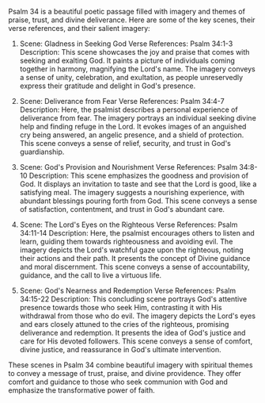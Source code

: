 Psalm 34 is a beautiful poetic passage filled with imagery and themes of praise, trust, and divine deliverance. Here are some of the key scenes, their verse references, and their salient imagery:

1. Scene: Gladness in Seeking God
Verse References: Psalm 34:1-3
Description: This scene showcases the joy and praise that comes with seeking and exalting God. It paints a picture of individuals coming together in harmony, magnifying the Lord's name. The imagery conveys a sense of unity, celebration, and exultation, as people unreservedly express their gratitude and delight in God's presence.

2. Scene: Deliverance from Fear
Verse References: Psalm 34:4-7
Description: Here, the psalmist describes a personal experience of deliverance from fear. The imagery portrays an individual seeking divine help and finding refuge in the Lord. It evokes images of an anguished cry being answered, an angelic presence, and a shield of protection. This scene conveys a sense of relief, security, and trust in God's guardianship.

3. Scene: God's Provision and Nourishment
Verse References: Psalm 34:8-10
Description: This scene emphasizes the goodness and provision of God. It displays an invitation to taste and see that the Lord is good, like a satisfying meal. The imagery suggests a nourishing experience, with abundant blessings pouring forth from God. This scene conveys a sense of satisfaction, contentment, and trust in God's abundant care.

4. Scene: The Lord's Eyes on the Righteous
Verse References: Psalm 34:11-14
Description: Here, the psalmist encourages others to listen and learn, guiding them towards righteousness and avoiding evil. The imagery depicts the Lord's watchful gaze upon the righteous, noting their actions and their path. It presents the concept of Divine guidance and moral discernment. This scene conveys a sense of accountability, guidance, and the call to live a virtuous life.

5. Scene: God's Nearness and Redemption
Verse References: Psalm 34:15-22
Description: This concluding scene portrays God's attentive presence towards those who seek Him, contrasting it with His withdrawal from those who do evil. The imagery depicts the Lord's eyes and ears closely attuned to the cries of the righteous, promising deliverance and redemption. It presents the idea of God's justice and care for His devoted followers. This scene conveys a sense of comfort, divine justice, and reassurance in God's ultimate intervention.

These scenes in Psalm 34 combine beautiful imagery with spiritual themes to convey a message of trust, praise, and divine providence. They offer comfort and guidance to those who seek communion with God and emphasize the transformative power of faith.